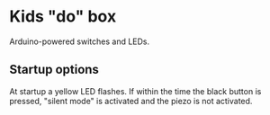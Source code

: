 # Kids "do" box

Arduino-powered switches and LEDs.

## Startup options

At startup a yellow LED flashes. If within the time the black button is pressed, "silent mode" is activated and the piezo is not activated.
